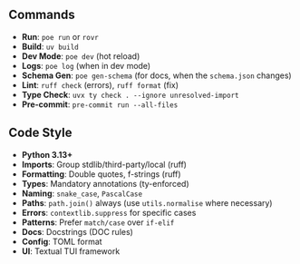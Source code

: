 ## Commands
- **Run**: `poe run` or `rovr`
- **Build**: `uv build`
- **Dev Mode**: `poe dev` (hot reload)
- **Logs**: `poe log` (when in dev mode)
- **Schema Gen**: `poe gen-schema` (for docs, when the `schema.json` changes)
- **Lint**: `ruff check` (errors), `ruff format` (fix)
- **Type Check**: `uvx ty check . --ignore unresolved-import`
- **Pre-commit**: `pre-commit run --all-files`

## Code Style
- **Python 3.13+**
- **Imports**: Group stdlib/third-party/local (ruff)
- **Formatting**: Double quotes, f-strings (ruff)
- **Types**: Mandatory annotations (ty-enforced)
- **Naming**: `snake_case`, `PascalCase`
- **Paths**: `path.join()` always (use `utils.normalise` where necessary)
- **Errors**: `contextlib.suppress` for specific cases
- **Patterns**: Prefer `match/case` over `if-elif`
- **Docs**: Docstrings (DOC rules)
- **Config**: TOML format
- **UI**: Textual TUI framework
